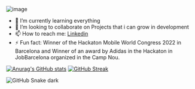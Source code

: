 ![image](https://user-images.githubusercontent.com/87933510/171720654-14618145-1a1b-42e0-853c-0704c0494649.png)



- 🌱 I’m currently learning everything
- 👯 I’m looking to collaborate on Projects that i can grow in development
- 📫 How to reach me: [Linkedin](https://www.linkedin.com/in/erick-ayala-arias/)
- ⚡ Fun fact: Winner of the Hackaton Mobile World Congress 2022 in Barcelona and Winner of an award by Adidas in the Hackaton in JobBarcelona organized in the Camp Nou.


[![Anurag's GitHub stats](https://github-readme-stats.vercel.app/api?username=erickayalarias)](https://github.com/anuraghazra/github-readme-stats)
[![GitHub Streak](https://github-readme-streak-stats.herokuapp.com/?user=DenverCoder1)](https://git.io/streak-stats)

![GitHub Snake dark](github-snake-dark.svg#gh-dark-mode-only)
